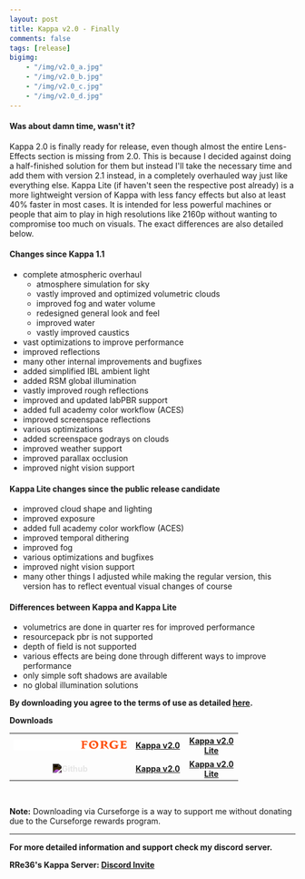 ```yaml
---
layout: post
title: Kappa v2.0 - Finally
comments: false
tags: [release]
bigimg: 
    - "/img/v2.0_a.jpg"
    - "/img/v2.0_b.jpg"
    - "/img/v2.0_c.jpg"
    - "/img/v2.0_d.jpg"
---
```


#### Was about damn time, wasn't it?

Kappa 2.0 is finally ready for release, even though almost the entire Lens-Effects section is missing from 2.0. This is because I decided against doing a half-finished solution for them but instead I'll take the necessary time and add them with version 2.1 instead, in a completely overhauled way just like everything else. Kappa Lite (if haven't seen the respective post already) is a more lightweight version of Kappa with less fancy effects but also at least 40% faster in most cases. It is intended for less powerful machines or people that aim to play in high resolutions like 2160p without wanting to compromise too much on visuals. The exact differences are also detailed below.

#### Changes since Kappa 1.1

* complete atmospheric overhaul
  * atmosphere simulation for sky
  * vastly improved and optimized volumetric clouds
  * improved fog and water volume
  * redesigned general look and feel
  * improved water
  * vastly improved caustics
* vast optimizations to improve performance
* improved reflections
* many other internal improvements and bugfixes
* added simplified IBL ambient light
* added RSM global illumination
* vastly improved rough reflections
* improved and updated labPBR support
* added full academy color workflow (ACES)
* improved screenspace reflections
* various optimizations
* added screenspace godrays on clouds
* improved weather support
* improved parallax occlusion
* improved night vision support

#### Kappa Lite changes since the public release candidate

* improved cloud shape and lighting
* improved exposure
* added full academy color workflow (ACES)
* improved temporal dithering
* improved fog
* various optimizations and bugfixes
* improved night vision support
* many other things I adjusted while making the regular version, this version has to reflect eventual visual changes of course

#### Differences between Kappa and Kappa Lite

* volumetrics are done in quarter res for improved performance
* resourcepack pbr is not supported
* depth of field is not supported
* various effects are being done through different ways to improve performance
* only simple soft shadows are available
* no global illumination solutions

**By downloading you agree to the terms of use as detailed [here](https://rre36.github.io/kappa_shader_web/license/).**
<br>

**Downloads**

<table style="width:80%; border:none; background:none">
    <tr style="border:none; background:none; height: 40px">
        <th style="width:40%; border:none; background:none"><a href="https://www.curseforge.com/minecraft/customization/kappa-shader-by-rre36"><img alt="Curseforge" style="max-width:200px" src="https://raw.githubusercontent.com/rre36/rre36.github.io/master/img/curseforge.png"></a></th>
        <th style="width:30%; border:none; background:none"><a href="https://www.curseforge.com/minecraft/customization/kappa-shader-by-rre36/files/2854508">Kappa v2.0</a></th>
        <th style="width:30%; border:none; background:none"><a href="https://www.curseforge.com/minecraft/customization/kappa-shader-by-rre36/files/2854509">Kappa v2.0 Lite</a></th>
    </tr>
    <tr style="border:none; background:none; height: 40px">
        <th style="width:40%; border:none; background:none"><img alt="Github" style="max-width:100px; filter:invert(100%)" src="https://github.githubassets.com/images/modules/logos_page/GitHub-Logo.png"></th>
        <th style="width:30%; border:none; background:none"><a href="https://github.com/rre36/kappa_shader_web/releases/download/v2.0/Kappa_v2.0.zip">Kappa v2.0</a></th>
        <th style="width:30%; border:none; background:none"><a href="https://github.com/rre36/kappa_shader_web/releases/download/v2.0/Kappa_v2.0_Lite.zip">Kappa v2.0 Lite</a></th>
    </tr>
</table>
<br>

**Note:** Downloading via Curseforge is a way to support me without donating due to the Curseforge rewards program.


***

**For more detailed information and support check my discord server.**

**RRe36's Kappa Server: [Discord Invite](https://discord.gg/y5xzQ6H)**
